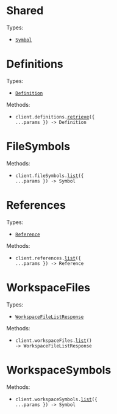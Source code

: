# Shared

Types:

- <code><a href="./src/resources/shared.ts">Symbol</a></code>

# Definitions

Types:

- <code><a href="./src/resources/definitions.ts">Definition</a></code>

Methods:

- <code title="get /definition">client.definitions.<a href="./src/resources/definitions.ts">retrieve</a>({ ...params }) -> Definition</code>

# FileSymbols

Methods:

- <code title="get /file-symbols">client.fileSymbols.<a href="./src/resources/file-symbols.ts">list</a>({ ...params }) -> Symbol</code>

# References

Types:

- <code><a href="./src/resources/references.ts">Reference</a></code>

Methods:

- <code title="get /references">client.references.<a href="./src/resources/references.ts">list</a>({ ...params }) -> Reference</code>

# WorkspaceFiles

Types:

- <code><a href="./src/resources/workspace-files.ts">WorkspaceFileListResponse</a></code>

Methods:

- <code title="get /workspace-files">client.workspaceFiles.<a href="./src/resources/workspace-files.ts">list</a>() -> WorkspaceFileListResponse</code>

# WorkspaceSymbols

Methods:

- <code title="get /workspace-symbols">client.workspaceSymbols.<a href="./src/resources/workspace-symbols.ts">list</a>({ ...params }) -> Symbol</code>
